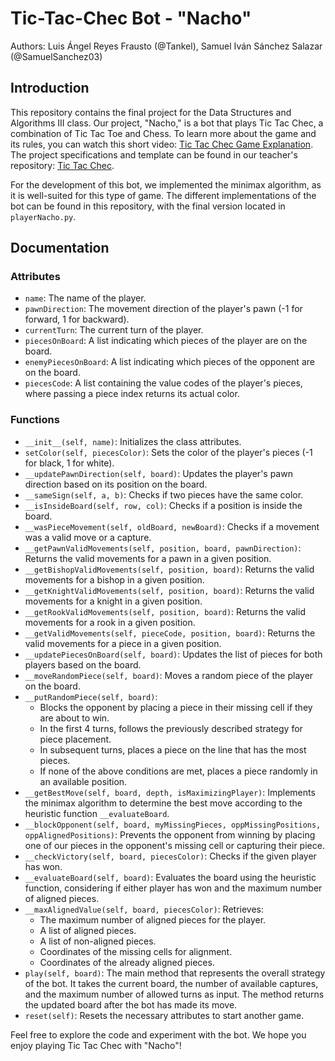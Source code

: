 # Tic-Tac-Chec Bot  -  "Nacho"

Authors: Luis Ángel Reyes Frausto (@Tankel), Samuel Iván Sánchez Salazar (@SamuelSanchez03)

## Introduction
This repository contains the final project for the Data Structures and Algorithms III class. Our project, "Nacho," is a bot that plays Tic Tac Chec, a combination of Tic Tac Toe and Chess. To learn more about the game and its rules, you can watch this short video: [Tic Tac Chec Game Explanation](https://www.youtube.com/watch?v=P7U7cB-pf2c). The project specifications and template can be found in our teacher's repository: [Tic Tac Chec](https://github.com/manuel-rdz/tic-tac-chec).

For the development of this bot, we implemented the minimax algorithm, as it is well-suited for this type of game. The different implementations of the bot can be found in this repository, with the final version located in `playerNacho.py`.

## Documentation
### Attributes
- `name`: The name of the player.
- `pawnDirection`: The movement direction of the player's pawn (-1 for forward, 1 for backward).
- `currentTurn`: The current turn of the player.
- `piecesOnBoard`: A list indicating which pieces of the player are on the board.
- `enemyPiecesOnBoard`: A list indicating which pieces of the opponent are on the board.
- `piecesCode`: A list containing the value codes of the player's pieces, where passing a piece index returns its actual color.

### Functions
- `__init__(self, name)`: Initializes the class attributes.
- `setColor(self, piecesColor)`: Sets the color of the player's pieces (-1 for black, 1 for white).
- `__updatePawnDirection(self, board)`: Updates the player's pawn direction based on its position on the board.
- `__sameSign(self, a, b)`: Checks if two pieces have the same color.
- `__isInsideBoard(self, row, col)`: Checks if a position is inside the board.
- `__wasPieceMovement(self, oldBoard, newBoard)`: Checks if a movement was a valid move or a capture.
- `__getPawnValidMovements(self, position, board, pawnDirection)`: Returns the valid movements for a pawn in a given position.
- `__getBishopValidMovements(self, position, board)`: Returns the valid movements for a bishop in a given position.
- `__getKnightValidMovements(self, position, board)`: Returns the valid movements for a knight in a given position.
- `__getRookValidMovements(self, position, board)`: Returns the valid movements for a rook in a given position.
- `__getValidMovements(self, pieceCode, position, board)`: Returns the valid movements for a piece in a given position.
- `__updatePiecesOnBoard(self, board)`: Updates the list of pieces for both players based on the board.
- `__moveRandomPiece(self, board)`: Moves a random piece of the player on the board.
- `__putRandomPiece(self, board)`: 
  - Blocks the opponent by placing a piece in their missing cell if they are about to win.
  - In the first 4 turns, follows the previously described strategy for piece placement.
  - In subsequent turns, places a piece on the line that has the most pieces.
  - If none of the above conditions are met, places a piece randomly in an available position.
- `__getBestMove(self, board, depth, isMaximizingPlayer)`: Implements the minimax algorithm to determine the best move according to the heuristic function `__evaluateBoard`.
- `__blockOpponent(self, board, myMissingPieces, oppMissingPositions, oppAlignedPositions)`: Prevents the opponent from winning by placing one of our pieces in the opponent's missing cell or capturing their piece.
- `__checkVictory(self, board, piecesColor)`: Checks if the given player has won.
- `__evaluateBoard(self, board)`: Evaluates the board using the heuristic function, considering if either player has won and the maximum number of aligned pieces.
- `__maxAlignedValue(self, board, piecesColor)`: Retrieves:
  - The maximum number of aligned pieces for the player.
  - A list of aligned pieces.
  - A list of non-aligned pieces.
  - Coordinates of the missing cells for alignment.
  - Coordinates of the already aligned pieces.
- `play(self, board)`: The main method that represents the overall strategy of the bot. It takes the current board, the number of available captures, and the maximum number of allowed turns as input. The method returns the updated board after the bot has made its move.
- `reset(self)`: Resets the necessary attributes to start another game.

Feel free to explore the code and experiment with the bot. We hope you enjoy playing Tic Tac Chec with "Nacho"!
